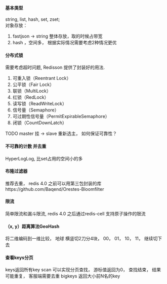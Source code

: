 #### 基本类型
string, list, hash, set, zset;  
对象存放： 
1. fastjson -> string  整体存放，取的时候占带宽  
2. hash ，空间多， 根据实际情况需要考虑2种情况更优

#### 分布式锁
需要考虑超时问题,  Redisson 提供了封装好的用法.  
1. 可重入锁（Reentrant Lock）
2. 公平锁（Fair Lock）
3. 联锁（MultiLock）
4. 红锁（RedLock）
5. 读写锁（ReadWriteLock）
6. 信号量（Semaphore）
7. 可过期性信号量（PermitExpirableSemaphore）
8. 闭锁（CountDownLatch）

TODO  master 挂 -> slave 重新选主， 如何保证可靠性？

#### 不可靠的计数 并去重
HyperLogLog, 比set占用的空间小的多

#### 布隆过滤器
推荐去重，  redis 4.0 之前可以用第三包封装的库https://github.com/Baqend/Orestes-Bloomfilter

#### 限流
简单限流和漏斗限流,  redis 4.0 之后通过redis-cell 支持原子操作的限流

#### （x, y）距离算法GeoHash
将二维编码到一维比较， 地球 横竖切2刀分4块， 00， 01， 10， 11， 继续切下去

#### 查看keys分页
keys返回所有key
scan 可以实现分页查找， 游标值返回为0， 查找结束， 结果可能重复， 客服端需要去重
bigkeys 返回大小前N名的key
